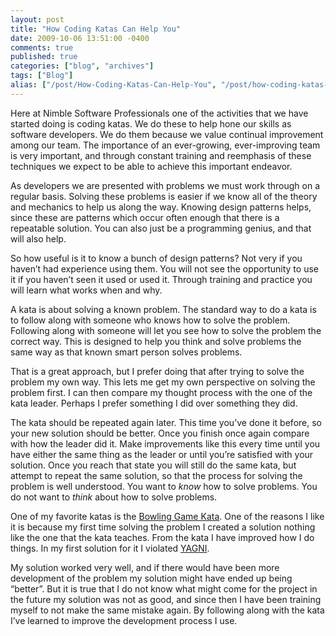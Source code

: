 ```yaml
---
layout: post
title: "How Coding Katas Can Help You"
date: 2009-10-06 13:51:00 -0400
comments: true
published: true
categories: ["blog", "archives"]
tags: ["Blog"]
alias: ["/post/How-Coding-Katas-Can-Help-You", "/post/how-coding-katas-can-help-you"]
---
```

<!-- more -->

<p>Here at Nimble Software Professionals one of the activities that we have started doing is coding katas. We do these to help hone our skills as software developers. We do them because we value continual improvement among our team. The importance of an ever-growing, ever-improving team is very important, and through constant training and reemphasis of these techniques we expect to be able to achieve this important endeavor.</p>
<p>As developers we are presented with problems we must work through on a regular basis. Solving these problems is easier if we know all of the theory and mechanics to help us along the way. Knowing design patterns helps, since these are patterns which occur often enough that there is a repeatable solution. You can also just be a programming genius, and that will also help.</p>
<p>So how useful is it to know a bunch of design patterns? Not very if you haven&rsquo;t had experience using them. You will not see the opportunity to use it if you haven&rsquo;t seen it used or used it. Through training and practice you will learn what works when and why.</p>
<p>A kata is about solving a known problem. The standard way to do a kata is to follow along with someone who knows how to solve the problem. Following along with someone will let you see how to solve the problem the correct way. This is designed to help you think and solve problems the same way as that known smart person solves problems.</p>
<p>That is a great approach, but I prefer doing that after trying to solve the problem my own way. This lets me get my own perspective on solving the problem first. I can then compare my thought process with the one of the kata leader. Perhaps I prefer something I did over something they did.</p>
<p>The kata should be repeated again later. This time you&rsquo;ve done it before, so your new solution should be better. Once you finish once again compare with how the leader did it. Make improvements like this every time until you have either the same thing as the leader or until you&rsquo;re satisfied with your solution. Once you reach that state you will still do the same kata, but attempt to repeat the same solution, so that the process for solving the problem is well understood. You want to <em>know</em> how to solve problems. You do not want to <em>think</em> about how to solve problems.</p>
<p>One of my favorite katas is the <a href="http://www.butunclebob.com/ArticleS.UncleBob.TheBowlingGameKata" target="_blank">Bowling Game Kata</a>. One of the reasons I like it is because my first time solving the problem I created a solution nothing like the one that the kata teaches. From the kata I have improved how I do things. In my first solution for it I violated <a href="http://en.wikipedia.org/wiki/YAGNI" target="_blank">YAGNI</a>.</p>
<p>My solution worked very well, and if there would have been more development of the problem my solution might have ended up being &ldquo;better&rdquo;. But it is true that I do not know what might come for the project in the future my solution was not as good, and since then I have been training myself to not make the same mistake again. By following along with the kata I&rsquo;ve learned to improve the development process I use.</p>
